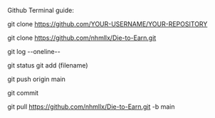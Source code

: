 Github Terminal guide:

git clone https://github.com/YOUR-USERNAME/YOUR-REPOSITORY

git clone https://github.com/nhmllx/Die-to-Earn.git

git log --oneline--

git status
git add (filename)

git push origin main


git commit

git pull https://github.com/nhmllx/Die-to-Earn.git -b main
